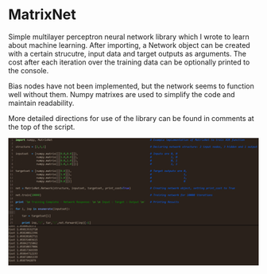 # MatrixNet
Simple multilayer perceptron neural network library which I wrote to learn about machine learning. After importing, a Network object can be created with a certain strucutre, input data and target outputs as arguments. The cost after each iteration over the training data can be optionally printed to the console.

Bias nodes have not been implemented, but the network seems to function well without them. Numpy matrixes are used to simplify the code and maintain readability.

More detailed directions for use of the library can be found in comments at the top of the script.

![title](https://github.com/OscarSaharoy/MatrixNet/blob/master/Example.gif)
